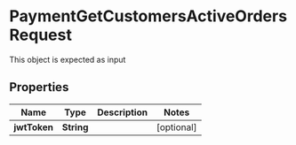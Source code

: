 

# PaymentGetCustomersActiveOrdersRequest

This object is expected as input
## Properties

Name | Type | Description | Notes
------------ | ------------- | ------------- | -------------
**jwtToken** | **String** |  |  [optional]



